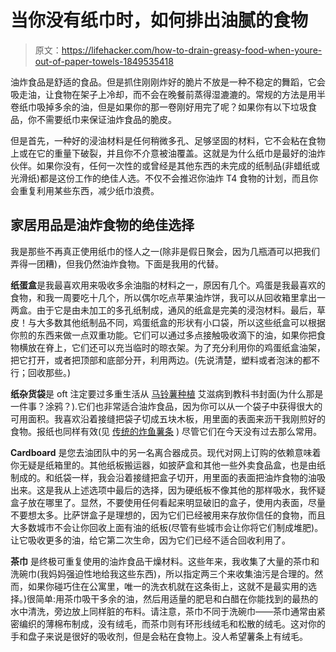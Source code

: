 # 当你没有纸巾时，如何排出油腻的食物

> 原文：<https://lifehacker.com/how-to-drain-greasy-food-when-youre-out-of-paper-towels-1849535418>

油炸食品是舒适的食品。但是抓住刚刚炸好的脆片不放是一种不稳定的舞蹈，它会吸走油，让食物在架子上冷却，而不会在晚餐前蒸得湿漉漉的。常规的方法是用半卷纸巾吸掉多余的油，但是如果你的那一卷刚好用完了呢？如果你有以下垃圾食品，你不需要纸巾来保证油炸食品的脆皮。



但是首先，一种好的浸油材料是任何稍微多孔、足够坚固的材料，它不会粘在食物上或在它的重量下破裂，并且你不介意被油覆盖。这就是为什么纸巾是最好的油炸伙伴。如果你没有，任何一次性的或曾经是其他东西的未完成的纸制品(非蜡纸或光滑纸)都是这份工作的绝佳人选。不仅不会推迟你油炸 T4 食物的计划，而且你会重复利用某些东西，减少纸巾浪费。

## 家居用品是油炸食物的绝佳选择

我是那些不再真正使用纸巾的怪人之一(除非是假日聚会，因为几瓶酒可以把我们弄得一团糟)，但我仍然油炸食物。下面是我用的代替。

**纸蛋盒**是我最喜欢用来吸收多余油脂的材料之一，原因有几个。鸡蛋是我最喜欢的食物，和我一周要吃十几个，所以偶尔吃点苹果油炸饼，我可以从回收箱里拿出一两盒。由于它是由未加工的多孔纸制成，通风的纸盒是完美的浸泡材料。最后，草皮！与大多数其他纸制品不同，鸡蛋纸盒的形状有小口袋，所以这些纸盒可以根据你煎的东西来做一点双重功能。它们可以通过多点接触吸收滴下的油，如果你把食物横放在脊上，它们还可以充当临时的晾衣架。为了充分利用你的鸡蛋纸盒油架，把它打开，或者把顶部和底部分开，利用两边。(先说清楚，塑料或者泡沫的都不行；回收那些。)

**纸杂货袋**是 oft 注定要过多重生活从 [马铃薯种植](https://www.instructables.com/Growing-Paper-Bag-Potatoes/) 艾滋病到教科书封面(为什么那是一件事？涂鸦？).它们也非常适合油炸食品，因为你可以从一个袋子中获得很大的可用面积。我喜欢沿着接缝把袋子切成五块木板，用里面的表面来沥干我刚煎好的食物。报纸也同样有效(见 [传统的炸鱼薯条](https://www.quora.com/Are-fish-and-chips-supposed-to-be-served-on-newspapers) ) 尽管它们在今天没有过去那么常用。

**Cardboard** 是您去油团队中的另一名离合器成员。现代对网上订购的依赖意味着你无疑是纸箱里的。其他纸板搬运器，如披萨盒和其他一些外卖食品盒，也是由纸制成的。和纸袋一样，我会沿着接缝把盒子切开，用里面的表面把油炸食物的油吸出来。这是我从上述选项中最后的选择，因为硬纸板不像其他的那样吸水，我怀疑盒子放在哪里了。显然，不要使用任何看起来明显破旧的盒子，使用内表面，尽量不要想太多。比萨饼盒子是理想的，因为它们已经被用来存放你信任的食物，而且大多数城市不会让你回收上面有油的纸板(尽管有些城市会让你将它们制成堆肥)。让它吸收更多的油，给它第二次生命，因为它们已经不适合回收利用了。

**茶巾** 是终极可重复使用的油炸食品干燥材料。这些年来，我收集了大量的茶巾和洗碗巾(我妈妈强迫性地给我这些东西)，所以指定两三个来收集油污是合理的。然而，如果你碰巧住在公寓里，唯一的洗衣机就在这条街上，这就不是最实用的选择。)很简单:用茶巾吸干多余的油，然后用适量的肥皂和白醋在你能找到的最热的水中清洗，旁边放上同样脏的布料。请注意，茶巾不同于洗碗巾——茶巾通常由紧密编织的薄棉布制成，没有绒毛，而茶巾则有环形线绒毛和松散的绒毛。这对你的手和盘子来说是很好的吸收剂，但是会粘在食物上。没人希望薯条上有绒毛。